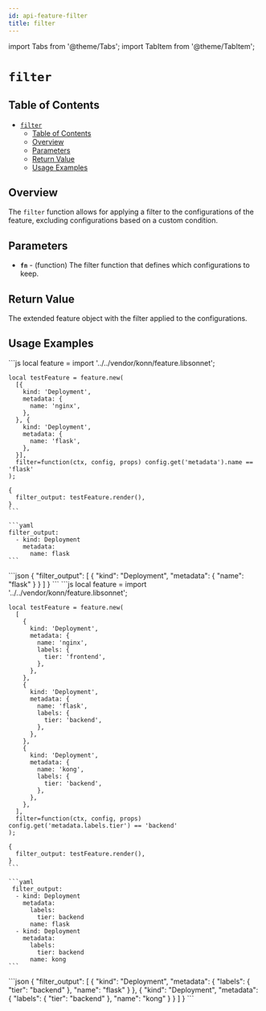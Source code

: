 ```yaml
---
id: api-feature-filter
title: filter
---
```


import Tabs from '@theme/Tabs';
import TabItem from '@theme/TabItem';


# `filter`

## Table of Contents
- [`filter`](#filter)
  - [Table of Contents](#table-of-contents)
  - [Overview](#overview)
  - [Parameters](#parameters)
  - [Return Value](#return-value)
  - [Usage Examples](#usage-examples)

## Overview
The `filter` function allows for applying a filter to the configurations of the feature, excluding configurations based on a custom condition.

## Parameters
- **`fn`** - (function) The filter function that defines which configurations to keep.

## Return Value
The extended feature object with the filter applied to the configurations.

## Usage Examples


<Tabs>
    <TabItem value="jsonnet" label="Jsonnet" default>
    ```js
    local feature = import '../../vendor/konn/feature.libsonnet';

    local testFeature = feature.new(
      [{
        kind: 'Deployment',
        metadata: {
          name: 'nginx',
        },
      }, {
        kind: 'Deployment',
        metadata: {
          name: 'flask',
        },
      }],
      filter=function(ctx, config, props) config.get('metadata').name == 'flask'
    );

    {
      filter_output: testFeature.render(),
    }
    ```
  </TabItem>
  <TabItem value="yaml" label="YAML Output">

    ```yaml
    filter_output:
      - kind: Deployment
        metadata:
          name: flask
    ```
  </TabItem>
  <TabItem value="json" label="JSON Output">
    ```json
    {
       "filter_output": [
          {
             "kind": "Deployment",
             "metadata": {
                "name": "flask"
             }
          }
       ]
    }
    ```  
    </TabItem>
</Tabs>



<Tabs>
    <TabItem value="jsonnet" label="Jsonnet" default>
    ```js
    local feature = import '../../vendor/konn/feature.libsonnet';

    local testFeature = feature.new(
      [
        {
          kind: 'Deployment',
          metadata: {
            name: 'nginx',
            labels: {
              tier: 'frontend',
            },
          },
        },
        {
          kind: 'Deployment',
          metadata: {
            name: 'flask',
            labels: {
              tier: 'backend',
            },
          },
        },
        {
          kind: 'Deployment',
          metadata: {
            name: 'kong',
            labels: {
              tier: 'backend',
            },
          },
        },
      ],
      filter=function(ctx, config, props) config.get('metadata.labels.tier') == 'backend'
    );

    {
      filter_output: testFeature.render(),
    }
    ```
  </TabItem>
  <TabItem value="yaml" label="YAML Output">

    ```yaml
     filter_output:
      - kind: Deployment
        metadata:
          labels:
            tier: backend
          name: flask
      - kind: Deployment
        metadata:
          labels:
            tier: backend
          name: kong
    ```
  </TabItem>
  <TabItem value="json" label="JSON Output">
    ```json
    {
       "filter_output": [
          {
             "kind": "Deployment",
             "metadata": {
                "labels": {
                   "tier": "backend"
                },
                "name": "flask"
             }
          },
          {
             "kind": "Deployment",
             "metadata": {
                "labels": {
                   "tier": "backend"
                },
                "name": "kong"
             }
          }
       ]
    }
    ```  
    </TabItem>
</Tabs>